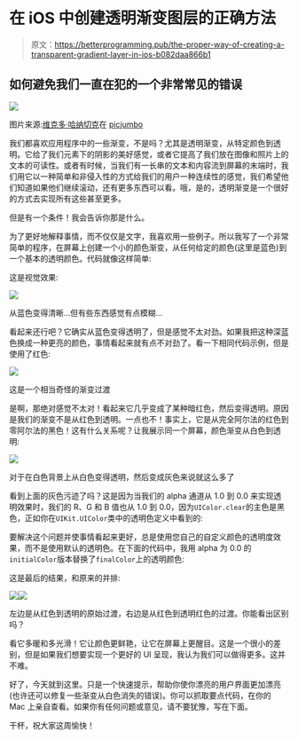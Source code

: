 # 在 iOS 中创建透明渐变图层的正确方法

> 原文：<https://betterprogramming.pub/the-proper-way-of-creating-a-transparent-gradient-layer-in-ios-b082daa866b1>

## 如何避免我们一直在犯的一个非常常见的错误

![](img/7c7a11e6ea9bfb658e58e6a57362fd5d.png)

图片来源:[维克多·哈纳切克](https://picjumbo.com/author/viktorhanacek/)在 [picjumbo](https://picjumbo.com/cruise-ship-in-the-middle-of-the-sea/)

我们都喜欢应用程序中的一些渐变，不是吗？尤其是透明渐变，从特定颜色到透明。它给了我们元素下的阴影的美好感觉，或者它提高了我们放在图像和照片上的文本的可读性。或者有时候，当我们有一长串的文本和内容流到屏幕的末端时，我们用它以一种简单和非侵入性的方式给我们的用户一种连续性的感觉，我们希望他们知道如果他们继续滚动，还有更多东西可以看。哦，是的，透明渐变是一个很好的方式去实现所有这些甚至更多。

但是有一个条件！我会告诉你那是什么。

为了更好地解释事情，而不仅仅是文字，我喜欢用一些例子。所以我写了一个非常简单的程序，在屏幕上创建一个小的颜色渐变，从任何给定的颜色(这里是蓝色)到一个基本的透明颜色。代码就像这样简单:

这是视觉效果:

![](img/608be61b4b241685df568c63c2ab5bf6.png)

从蓝色变得清晰…但有些东西感觉有点模糊...

看起来还行吧？它确实从蓝色变得透明了，但是感觉不太对劲。如果我把这种深蓝色换成一种更亮的颜色，事情看起来就有点不对劲了。看一下相同代码示例，但是使用了红色:

![](img/394a2398c95986c94389fd4bc1007e93.png)

这是一个相当奇怪的渐变过渡

是啊，那绝对感觉不太对！看起来它几乎变成了某种暗红色，然后变得透明。原因是我们的渐变不是从红色到透明。一点也不！事实上，它是从完全阿尔法的红色到零阿尔法的黑色！这有什么关系呢？让我展示同一个屏幕，颜色渐变从白色到透明:

![](img/e697367220ef48f38b4b323f9ef9b06b.png)

对于在白色背景上从白色变得透明，然后变成灰色来说就这么多了

看到上面的灰色污迹了吗？这是因为当我们的 alpha 通道从 1.0 到 0.0 来实现透明效果时，我们的 R、G 和 B 值也从 1.0 到 0.0，因为`UIColor.clear`的主色是黑色，正如你在`UIKit.UIColor`类中的透明色定义中看到的:

要解决这个问题并使事情看起来更好，总是使用您自己的自定义颜色的透明度效果，而不是使用默认的透明色。在下面的代码中，我用 alpha 为 0.0 的`initialColor`版本替换了`finalColor`上的透明颜色:

这是最后的结果，和原来的并排:

![](img/0e935ec489ada0c5aa26227ba545a6b6.png)![](img/6e05a898abf86cefa1850b7bc15a271a.png)

左边是从红色到透明的原始过渡，右边是从红色到透明红色的过渡。你能看出区别吗？

看它多暖和多光滑！它让颜色更鲜艳，让它在屏幕上更醒目。这是一个很小的差别，但是如果我们想要实现一个更好的 UI 呈现，我认为我们可以做得更多。这并不难。

好了，今天就到这里。只是一个快速提示，帮助你使你漂亮的用户界面更加漂亮(也许还可以修复一些渐变从白色消失的错误)。你可以抓取要点代码，在你的 Mac 上亲自查看。如果你有任何问题或意见，请不要犹豫，写在下面。

干杯，祝大家这周愉快！